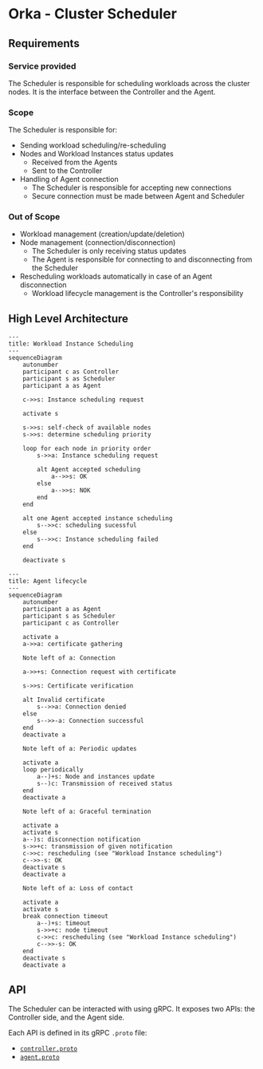 
# Orka - Cluster Scheduler

## Requirements

### Service provided

The Scheduler is responsible for scheduling workloads across the cluster nodes.
It is the interface between the Controller and the Agent.

### Scope

The Scheduler is responsible for:

- Sending workload scheduling/re-scheduling
- Nodes and Workload Instances status updates
    - Received from the Agents
    - Sent to the Controller
- Handling of Agent connection
    - The Scheduler is responsible for accepting new connections
    - Secure connection must be made between Agent and Scheduler

### Out of Scope

- Workload management (creation/update/deletion)
- Node management (connection/disconnection)
    - The Scheduler is only receiving status updates
    - The Agent is responsible for connecting to and disconnecting from the Scheduler
- Rescheduling workloads automatically in case of an Agent disconnection
    - Workload lifecycle management is the Controller's responsibility


## High Level Architecture

```mermaid
---
title: Workload Instance Scheduling
---
sequenceDiagram
    autonumber
    participant c as Controller
    participant s as Scheduler
    participant a as Agent

    c->>s: Instance scheduling request

    activate s

    s->>s: self-check of available nodes
    s->>s: determine scheduling priority

    loop for each node in priority order
        s->>a: Instance scheduling request
        
        alt Agent accepted scheduling
            a-->>s: OK
        else
            a-->>s: NOK
        end
    end

    alt one Agent accepted instance scheduling
        s-->>c: scheduling sucessful
    else
        s-->>c: Instance scheduling failed
    end

    deactivate s

```

```mermaid
---
title: Agent lifecycle
---
sequenceDiagram
    autonumber
    participant a as Agent
    participant s as Scheduler
    participant c as Controller

    activate a
    a->>a: certificate gathering

    Note left of a: Connection

    a->>+s: Connection request with certificate
    
    s->>s: Certificate verification

    alt Invalid certificate
        s-->>a: Connection denied
    else
        s-->>-a: Connection successful
    end
    deactivate a

    Note left of a: Periodic updates

    activate a
    loop periodically
        a--)+s: Node and instances update
        s--)c: Transmission of received status
    end
    deactivate a

    Note left of a: Graceful termination

    activate a
    activate s
    a--)s: disconnection notification
    s->>+c: transmission of given notification
    c->>c: rescheduling (see "Workload Instance scheduling")
    c-->>-s: OK
    deactivate s
    deactivate a

    Note left of a: Loss of contact

    activate a
    activate s
    break connection timeout
        a--)+s: timeout
        s->>+c: node timeout
        c->>c: rescheduling (see "Workload Instance scheduling")
        c-->>-s: OK
    end
    deactivate s
    deactivate a

```


## API

The Scheduler can be interacted with using gRPC. It exposes two APIs: the Controller side, and the Agent side.

Each API is defined in its gRPC `.proto` file:

- [`controller.proto`](./controller.proto)
- [`agent.proto`](./agent.proto)

